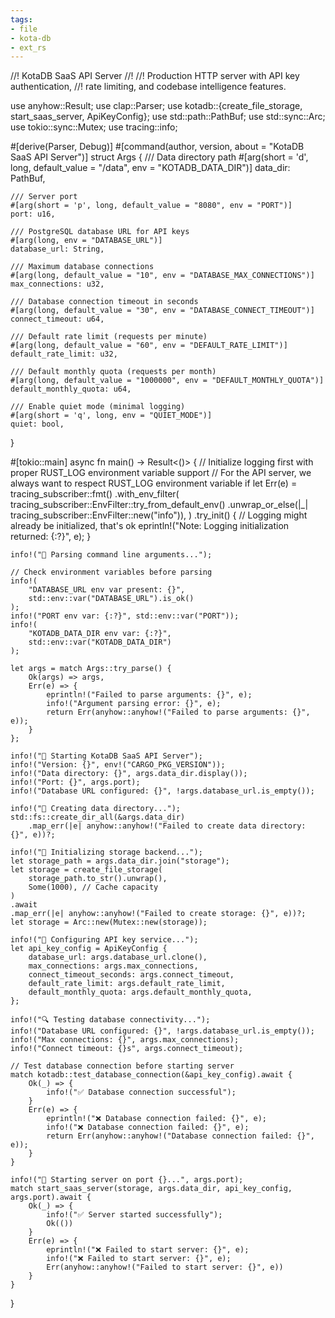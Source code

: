 ```yaml
---
tags:
- file
- kota-db
- ext_rs
---
```

//! KotaDB SaaS API Server
//!
//! Production HTTP server with API key authentication,
//! rate limiting, and codebase intelligence features.

use anyhow::Result;
use clap::Parser;
use kotadb::{create_file_storage, start_saas_server, ApiKeyConfig};
use std::path::PathBuf;
use std::sync::Arc;
use tokio::sync::Mutex;
use tracing::info;

#[derive(Parser, Debug)]
#[command(author, version, about = "KotaDB SaaS API Server")]
struct Args {
    /// Data directory path
    #[arg(short = 'd', long, default_value = "/data", env = "KOTADB_DATA_DIR")]
    data_dir: PathBuf,

    /// Server port
    #[arg(short = 'p', long, default_value = "8080", env = "PORT")]
    port: u16,

    /// PostgreSQL database URL for API keys
    #[arg(long, env = "DATABASE_URL")]
    database_url: String,

    /// Maximum database connections
    #[arg(long, default_value = "10", env = "DATABASE_MAX_CONNECTIONS")]
    max_connections: u32,

    /// Database connection timeout in seconds
    #[arg(long, default_value = "30", env = "DATABASE_CONNECT_TIMEOUT")]
    connect_timeout: u64,

    /// Default rate limit (requests per minute)
    #[arg(long, default_value = "60", env = "DEFAULT_RATE_LIMIT")]
    default_rate_limit: u32,

    /// Default monthly quota (requests per month)
    #[arg(long, default_value = "1000000", env = "DEFAULT_MONTHLY_QUOTA")]
    default_monthly_quota: u64,

    /// Enable quiet mode (minimal logging)
    #[arg(short = 'q', long, env = "QUIET_MODE")]
    quiet: bool,
}

#[tokio::main]
async fn main() -> Result<()> {
    // Initialize logging first with proper RUST_LOG environment variable support
    // For the API server, we always want to respect RUST_LOG environment variable
    if let Err(e) = tracing_subscriber::fmt()
        .with_env_filter(
            tracing_subscriber::EnvFilter::try_from_default_env()
                .unwrap_or_else(|_| tracing_subscriber::EnvFilter::new("info")),
        )
        .try_init()
    {
        // Logging might already be initialized, that's ok
        eprintln!("Note: Logging initialization returned: {:?}", e);
    }

    info!("🔧 Parsing command line arguments...");

    // Check environment variables before parsing
    info!(
        "DATABASE_URL env var present: {}",
        std::env::var("DATABASE_URL").is_ok()
    );
    info!("PORT env var: {:?}", std::env::var("PORT"));
    info!(
        "KOTADB_DATA_DIR env var: {:?}",
        std::env::var("KOTADB_DATA_DIR")
    );

    let args = match Args::try_parse() {
        Ok(args) => args,
        Err(e) => {
            eprintln!("Failed to parse arguments: {}", e);
            info!("Argument parsing error: {}", e);
            return Err(anyhow::anyhow!("Failed to parse arguments: {}", e));
        }
    };

    info!("🚀 Starting KotaDB SaaS API Server");
    info!("Version: {}", env!("CARGO_PKG_VERSION"));
    info!("Data directory: {}", args.data_dir.display());
    info!("Port: {}", args.port);
    info!("Database URL configured: {}", !args.database_url.is_empty());

    info!("📁 Creating data directory...");
    std::fs::create_dir_all(&args.data_dir)
        .map_err(|e| anyhow::anyhow!("Failed to create data directory: {}", e))?;

    info!("💾 Initializing storage backend...");
    let storage_path = args.data_dir.join("storage");
    let storage = create_file_storage(
        storage_path.to_str().unwrap(),
        Some(1000), // Cache capacity
    )
    .await
    .map_err(|e| anyhow::anyhow!("Failed to create storage: {}", e))?;
    let storage = Arc::new(Mutex::new(storage));

    info!("🔑 Configuring API key service...");
    let api_key_config = ApiKeyConfig {
        database_url: args.database_url.clone(),
        max_connections: args.max_connections,
        connect_timeout_seconds: args.connect_timeout,
        default_rate_limit: args.default_rate_limit,
        default_monthly_quota: args.default_monthly_quota,
    };

    info!("🔍 Testing database connectivity...");
    info!("Database URL configured: {}", !args.database_url.is_empty());
    info!("Max connections: {}", args.max_connections);
    info!("Connect timeout: {}s", args.connect_timeout);

    // Test database connection before starting server
    match kotadb::test_database_connection(&api_key_config).await {
        Ok(_) => {
            info!("✅ Database connection successful");
        }
        Err(e) => {
            eprintln!("❌ Database connection failed: {}", e);
            info!("❌ Database connection failed: {}", e);
            return Err(anyhow::anyhow!("Database connection failed: {}", e));
        }
    }

    info!("🚀 Starting server on port {}...", args.port);
    match start_saas_server(storage, args.data_dir, api_key_config, args.port).await {
        Ok(_) => {
            info!("✅ Server started successfully");
            Ok(())
        }
        Err(e) => {
            eprintln!("❌ Failed to start server: {}", e);
            info!("❌ Failed to start server: {}", e);
            Err(anyhow::anyhow!("Failed to start server: {}", e))
        }
    }
}
